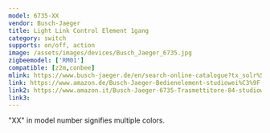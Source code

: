 ```yaml
---
model: 6735-XX
vendor: Busch-Jaeger 
title: Light Link Control Element 1gang 
category: switch
supports: on/off, action
image: /assets/images/devices/Busch_Jaeger_6735.jpg
zigbeemodel: ['RM01']
compatible: [z2m,conbee]
mlink: https://www.busch-jaeger.de/en/search-online-catalogue?tx_solr%5Bq%5D=light%5C+link+control+1gang
link: https://www.amazon.de/Busch-Jaeger-Bedienelement-studiowei%C3%9F-Funkempf%C3%A4nger-4011395189269/dp/B017KXGJDG
link2: https://www.amazon.it/Busch-Jaeger-6735-Trasmettitore-84-studioweiss-trasmettitore/dp/B017KXGRQA
link3: 
---
```

"XX" in model number signifies multiple colors.

